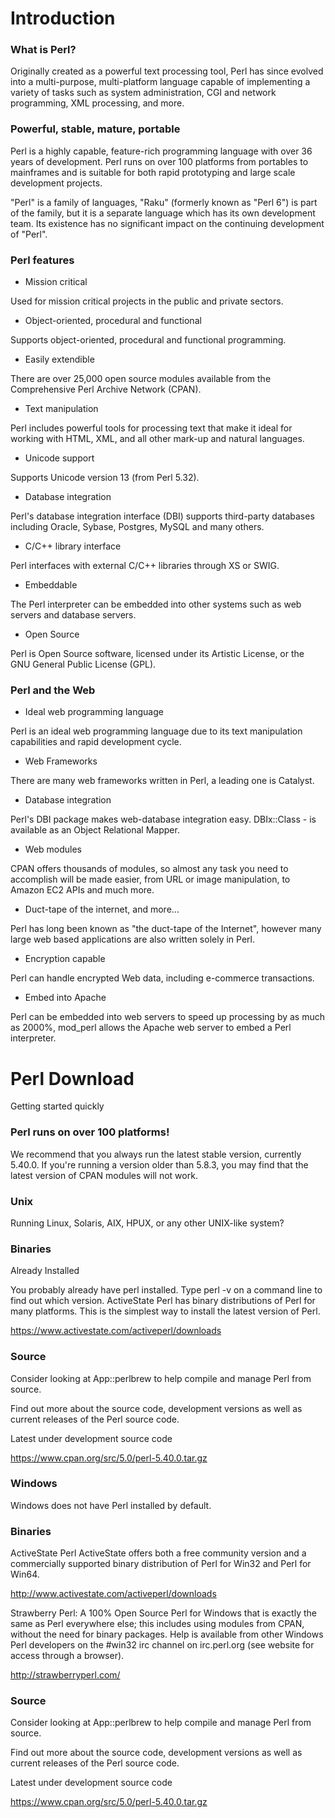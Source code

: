 # Introduction

### What is Perl?

Originally created as a powerful text processing tool, Perl has since evolved into a multi-purpose, multi-platform language capable of implementing a variety of tasks such as system administration, CGI and network programming, XML processing, and more.

### Powerful, stable, mature, portable

Perl is a highly capable, feature-rich programming language with over 36 years of development. Perl runs on over 100 platforms from portables to mainframes and is suitable for both rapid prototyping and large scale development projects.

"Perl" is a family of languages, "Raku" (formerly known as "Perl 6") is part of the family, but it is a separate language which has its own development team. Its existence has no significant impact on the continuing development of "Perl". 

### Perl features

* Mission critical

Used for mission critical projects in the public and private sectors.
* Object-oriented, procedural and functional

Supports object-oriented, procedural and functional programming.
* Easily extendible

There are over 25,000 open source modules available from the Comprehensive Perl Archive Network (CPAN).
* Text manipulation

Perl includes powerful tools for processing text that make it ideal for working with HTML, XML, and all other mark-up and natural languages.
* Unicode support

Supports Unicode version 13 (from Perl 5.32).
* Database integration

Perl's database integration interface (DBI) supports third-party databases including Oracle, Sybase, Postgres, MySQL and many others.
* C/C++ library interface

Perl interfaces with external C/C++ libraries through XS or SWIG.
* Embeddable

The Perl interpreter can be embedded into other systems such as web servers and database servers.
* Open Source

Perl is Open Source software, licensed under its Artistic License, or the GNU General Public License (GPL). 

### Perl and the Web

* Ideal web programming language

Perl is an ideal web programming language due to its text manipulation capabilities and rapid development cycle. 

* Web Frameworks

 There are many web frameworks written in Perl, a leading one is Catalyst. 

* Database integration

Perl's DBI package makes web-database integration easy. DBIx::Class - is available as an Object Relational Mapper. 

* Web modules

CPAN offers thousands of modules, so almost any task you need to accomplish will be made easier, from URL or image manipulation, to Amazon EC2 APIs and much more. 

* Duct-tape of the internet, and more...

Perl has long been known as "the duct-tape of the Internet", however many large web based applications are also written solely in Perl. 

* Encryption capable

Perl can handle encrypted Web data, including e-commerce transactions. 

* Embed into Apache

Perl can be embedded into web servers to speed up processing by as much as 2000%, mod_perl allows the Apache web server to embed a Perl interpreter. 


# Perl Download

Getting started quickly

### Perl runs on over 100 platforms!

We recommend that you always run the latest stable version, currently 5.40.0. If you're running a version older than 5.8.3, you may find that the latest version of CPAN modules will not work. 

### Unix

Running Linux, Solaris, AIX, HPUX, or any other UNIX-like system? 

### Binaries

Already Installed

You probably already have perl installed. Type perl -v on a command line to find out which version.
ActiveState Perl has binary distributions of Perl for many platforms. This is the simplest way to install the latest version of Perl. 

https://www.activestate.com/activeperl/downloads

### Source 

Consider looking at App::perlbrew to help compile and manage Perl from source.

Find out more about the source code, development versions as well as current releases of the Perl source code.

Latest under development source code 

https://www.cpan.org/src/5.0/perl-5.40.0.tar.gz

### Windows

Windows does not have Perl installed by default. 

### Binaries

ActiveState Perl ActiveState offers both a free community version and a commercially supported binary distribution of Perl for Win32 and Perl for Win64. 

http://www.activestate.com/activeperl/downloads

Strawberry Perl: A 100% Open Source Perl for Windows that is exactly the same as Perl everywhere else; this includes using modules from CPAN, without the need for binary packages. Help is available from other Windows Perl developers on the #win32 irc channel on irc.perl.org (see website for access through a browser). 

http://strawberryperl.com/

### Source

Consider looking at App::perlbrew to help compile and manage Perl from source.

Find out more about the source code, development versions as well as current releases of the Perl source code.

Latest under development source code 

https://www.cpan.org/src/5.0/perl-5.40.0.tar.gz


  

